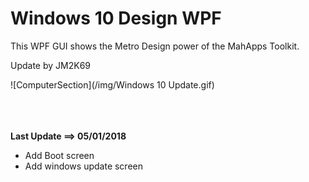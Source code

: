 # Windows 10 Design WPF
This WPF GUI shows the Metro Design power of the MahApps Toolkit.

Update by JM2K69

![ComputerSection](/img/Windows 10 Update.gif)

<br><br><br>
<strong>Last Update ==> 05/01/2018</strong>
- Add Boot screen
- Add windows update screen